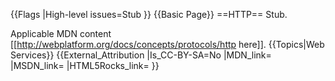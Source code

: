 {{Flags
|High-level issues=Stub
}}
{{Basic Page}}
==HTTP==
Stub.

Applicable MDN content [[http://webplatform.org/docs/concepts/protocols/http here]].
{{Topics|Web Services}}
{{External_Attribution
|Is_CC-BY-SA=No
|MDN_link=
|MSDN_link=
|HTML5Rocks_link=
}}